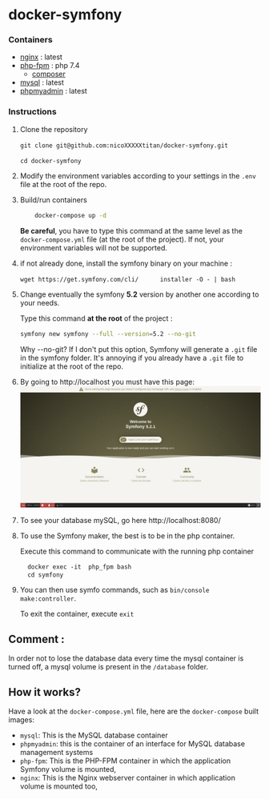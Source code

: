 # docker-symfony


### Containers

 - [nginx](https://hub.docker.com/_/nginx) : latest
 - [php-fpm](https://hub.docker.com/_/php) : php 7.4
    - [composer](https://getcomposer.org/) 
- [mysql](https://hub.docker.com/_/mysql/) :  latest
- [phpmyadmin](https://hub.docker.com/_/phpmyadmin) : latest


### Instructions

1. Clone the repository
   
   `git clone git@github.com:nicoXXXXXtitan/docker-symfony.git`
   
    `cd docker-symfony`
2. Modify the environment variables according to your settings in the `.env` file at the root of the repo.
   
3. Build/run containers 

    ```bash
        docker-compose up -d
    ```
    **Be careful**, you have to type this command at the same level as the `docker-compose.yml` file (at the root of the project).
    If not, your environment variables will not be supported.

4. if not already done, install the symfony binary on your machine :
   
    ```wget https://get.symfony.com/cli/      installer -O - | bash ```

5. Change eventually the symfony **5.2** version by another one according to your needs.

    Type this command **at the root** of the project :

    ```bash
   symfony new symfony --full --version=5.2 --no-git
    ```

    Why --no-git?
If I don't put this option, Symfony will generate a `.git` file in the symfony folder. It's annoying if you already have a `.git` file to initialize at the root of the repo.

5. By going to http://localhost you must have this page:
![symfo](./symfo.png)



6. To see your database mySQL, go here http://localhost:8080/
   
7. To use the Symfony maker, the best is to be in the php container.

    Execute this command to communicate with the running php container
    ```
      docker exec -it  php_fpm bash
      cd symfony
    ```

8.  You can then use symfo commands, such as `bin/console make:controller`.
  
    To exit the container, execute `exit`

## Comment :
In order not to lose the database data every time the mysql container is turned off, a mysql volume is present in the `/database` folder.


## How it works?

Have a look at the `docker-compose.yml` file, here are the `docker-compose` built images:

* `mysql`: This is the MySQL database container
* `phpmyadmin`: this is the container of an interface for MySQL database management systems
* `php-fpm`: This is the PHP-FPM container in which the application Symfony volume is mounted,
* `nginx`: This is the Nginx webserver container in which application volume is mounted too,
